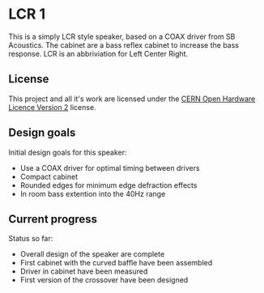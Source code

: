 # LCR 1

This is a simply LCR style speaker, based on a COAX driver from SB Acoustics. The cabinet are a bass reflex cabinet to increase the bass response.
LCR is an abbriviation for Left Center Right.


## License
This project and all it's work are licensed under the [CERN Open Hardware Licence Version 2](https://ohwr.org/project/cernohl/wikis/Documents/CERN-OHL-version-2) license.


## Design goals

Initial design goals for this speaker:

* Use a COAX driver for optimal timing between drivers
* Compact cabinet
* Rounded edges for minimum edge defraction effects
* In room bass extention into the 40Hz range

## Current progress

Status so far:
* Overall design of the speaker are complete
* First cabinet with the curved baffle have been assembled
* Driver in cabinet have been measured
* First version of the crossover have been designed